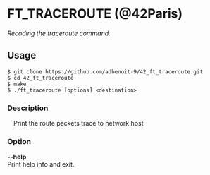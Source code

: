 # FT_TRACEROUTE (@42Paris)
*Recoding the traceroute command.*

## Usage

```
$ git clone https://github.com/adbenoit-9/42_ft_traceroute.git
$ cd 42_ft_traceroute
$ make
$ ./ft_traceroute [options] <destination>
```

### Description

<p style="margin: 0px; margin-top: 1em; margin-bottom: 1.5em;margin-left: 1em">
Print the route packets trace to network host
</p>

### Option

<p style="margin-top: 1em;">
    <strong>--help</strong><br>
    Print help info and exit.<br><br>
</p>
